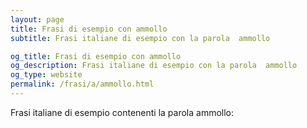 ```yaml
---
layout: page
title: Frasi di esempio con ammollo 
subtitle: Frasi italiane di esempio con la parola  ammollo

og_title: Frasi di esempio con ammollo 
og_description: Frasi italiane di esempio con la parola  ammollo
og_type: website
permalink: /frasi/a/ammollo.html
---
```


Frasi italiane di esempio contenenti la parola ammollo:


